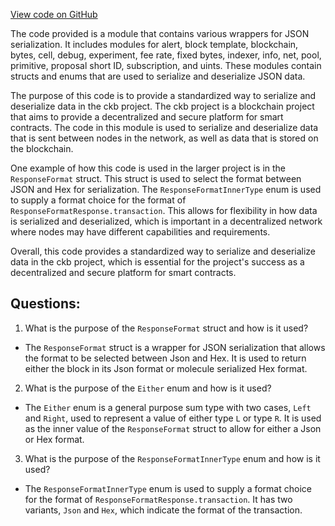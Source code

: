 [View code on GitHub](https://github.com/nervosnetwork/ckb/util/jsonrpc-types/src/lib.rs)

The code provided is a module that contains various wrappers for JSON serialization. It includes modules for alert, block template, blockchain, bytes, cell, debug, experiment, fee rate, fixed bytes, indexer, info, net, pool, primitive, proposal short ID, subscription, and uints. These modules contain structs and enums that are used to serialize and deserialize JSON data.

The purpose of this code is to provide a standardized way to serialize and deserialize data in the ckb project. The ckb project is a blockchain project that aims to provide a decentralized and secure platform for smart contracts. The code in this module is used to serialize and deserialize data that is sent between nodes in the network, as well as data that is stored on the blockchain.

One example of how this code is used in the larger project is in the `ResponseFormat` struct. This struct is used to select the format between JSON and Hex for serialization. The `ResponseFormatInnerType` enum is used to supply a format choice for the format of `ResponseFormatResponse.transaction`. This allows for flexibility in how data is serialized and deserialized, which is important in a decentralized network where nodes may have different capabilities and requirements.

Overall, this code provides a standardized way to serialize and deserialize data in the ckb project, which is essential for the project's success as a decentralized and secure platform for smart contracts.
## Questions: 
 1. What is the purpose of the `ResponseFormat` struct and how is it used?
- The `ResponseFormat` struct is a wrapper for JSON serialization that allows the format to be selected between Json and Hex. It is used to return either the block in its Json format or molecule serialized Hex format.

2. What is the purpose of the `Either` enum and how is it used?
- The `Either` enum is a general purpose sum type with two cases, `Left` and `Right`, used to represent a value of either type `L` or type `R`. It is used as the inner value of the `ResponseFormat` struct to allow for either a Json or Hex format.

3. What is the purpose of the `ResponseFormatInnerType` enum and how is it used?
- The `ResponseFormatInnerType` enum is used to supply a format choice for the format of `ResponseFormatResponse.transaction`. It has two variants, `Json` and `Hex`, which indicate the format of the transaction.